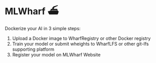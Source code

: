 # MLWharf :ferry:

Dockerize your AI in 3 simple steps:

1. Upload a Docker image to WharfRegistry or other Docker registry
2. Train your model or submit wheights to WharfLFS or other git-lfs supporting platform 
3. Register your model on MLWharf Website
